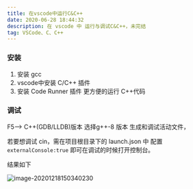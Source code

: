 ```yaml
---
title: 在vscode中运行C&C++
date: 2020-06-28 18:44:32
description: 在 vscode 中 运行与调试C&C++，未完结
tag: VSCode、C、C++
---
```


### 安装

1. 安装 gcc
2. vscode中安装 C/C++ 插件
3. 安装 Code Runner 插件 更方便的运行 C++代码

### 调试

F5--> C++(GDB/LLDB)版本 选择g++-8 版本 生成和调试活动文件，

若要想调试 cin，需在项目根目录下的 launch.json 中 配置 `externalConsole:true` 即可在调试的时候打开控制台。

结果如下

![image-20201218150340230](http://img.massivejohn.com/image-20201218150340230.png)
